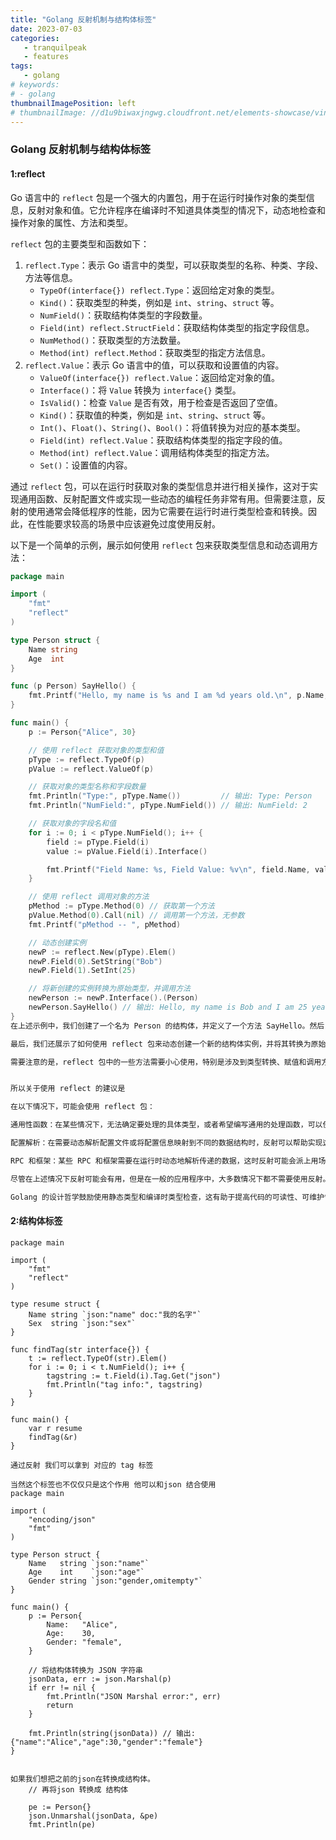 ```yaml
---
title: "Golang 反射机制与结构体标签"
date: 2023-07-03
categories:
   - tranquilpeak
   - features
tags:
   - golang
# keywords:
# - golang
thumbnailImagePosition: left
# thumbnailImage: //d1u9biwaxjngwg.cloudfront.net/elements-showcase/vintage-140.jpg
---
```


<!--more-->


### Golang 反射机制与结构体标签

#### 1:reflect


Go 语言中的 `reflect` 包是一个强大的内置包，用于在运行时操作对象的类型信息，反射对象和值。它允许程序在编译时不知道具体类型的情况下，动态地检查和操作对象的属性、方法和类型。

`reflect` 包的主要类型和函数如下：

1. `reflect.Type`：表示 Go 语言中的类型，可以获取类型的名称、种类、字段、方法等信息。
   - `TypeOf(interface{}) reflect.Type`：返回给定对象的类型。
   - `Kind()`：获取类型的种类，例如是 `int`、`string`、`struct` 等。
   - `NumField()`：获取结构体类型的字段数量。
   - `Field(int) reflect.StructField`：获取结构体类型的指定字段信息。
   - `NumMethod()`：获取类型的方法数量。
   - `Method(int) reflect.Method`：获取类型的指定方法信息。
2. `reflect.Value`：表示 Go 语言中的值，可以获取和设置值的内容。
   - `ValueOf(interface{}) reflect.Value`：返回给定对象的值。
   - `Interface()`：将 `Value` 转换为 `interface{}` 类型。
   - `IsValid()`：检查 `Value` 是否有效，用于检查是否返回了空值。
   - `Kind()`：获取值的种类，例如是 `int`、`string`、`struct` 等。
   - `Int()`、`Float()`、`String()`、`Bool()`：将值转换为对应的基本类型。
   - `Field(int) reflect.Value`：获取结构体类型的指定字段的值。
   - `Method(int) reflect.Value`：调用结构体类型的指定方法。
   - `Set()`：设置值的内容。

通过 `reflect` 包，可以在运行时获取对象的类型信息并进行相关操作，这对于实现通用函数、反射配置文件或实现一些动态的编程任务非常有用。但需要注意，反射的使用通常会降低程序的性能，因为它需要在运行时进行类型检查和转换。因此，在性能要求较高的场景中应该避免过度使用反射。

以下是一个简单的示例，展示如何使用 `reflect` 包来获取类型信息和动态调用方法：

```go
package main

import (
	"fmt"
	"reflect"
)

type Person struct {
	Name string
	Age  int
}

func (p Person) SayHello() {
	fmt.Printf("Hello, my name is %s and I am %d years old.\n", p.Name, p.Age)
}

func main() {
	p := Person{"Alice", 30}

	// 使用 reflect 获取对象的类型和值
	pType := reflect.TypeOf(p)
	pValue := reflect.ValueOf(p)

	// 获取对象的类型名称和字段数量
	fmt.Println("Type:", pType.Name())         // 输出: Type: Person
	fmt.Println("NumField:", pType.NumField()) // 输出: NumField: 2

	// 获取对象的字段名和值
	for i := 0; i < pType.NumField(); i++ {
		field := pType.Field(i)
		value := pValue.Field(i).Interface()

		fmt.Printf("Field Name: %s, Field Value: %v\n", field.Name, value)
	}

	// 使用 reflect 调用对象的方法
	pMethod := pType.Method(0) // 获取第一个方法
	pValue.Method(0).Call(nil) // 调用第一个方法，无参数
	fmt.Printf("pMethod -- ", pMethod)

	// 动态创建实例
	newP := reflect.New(pType).Elem()
	newP.Field(0).SetString("Bob")
	newP.Field(1).SetInt(25)

	// 将新创建的实例转换为原始类型，并调用方法
	newPerson := newP.Interface().(Person)
	newPerson.SayHello() // 输出: Hello, my name is Bob and I am 25 years old.
}
在上述示例中，我们创建了一个名为 Person 的结构体，并定义了一个方法 SayHello。然后，使用 reflect 包来获取结构体的类型信息和值。我们展示了如何获取类型名称、字段信息以及字段的值，并通过 reflect 包动态地调用了结构体的方法。

最后，我们还展示了如何使用 reflect 包来动态创建一个新的结构体实例，并将其转换为原始类型，并且调用了新实例的方法。

需要注意的是，reflect 包中的一些方法需要小心使用，特别是涉及到类型转换、赋值和调用方法时。正确的使用反射可以带来很多灵活性和便利性，但也需要额外的小心和测试，以确保代码的正确性和性能。


所以关于使用 reflect 的建议是

在以下情况下，可能会使用 reflect 包：

通用性函数：在某些情况下，无法确定要处理的具体类型，或者希望编写通用的处理函数，可以使用反射来实现这样的功能。例如，序列化和反序列化库常常使用反射来处理未知类型的数据。

配置解析：在需要动态解析配置文件或将配置信息映射到不同的数据结构时，反射可以帮助实现这样的功能。

RPC 和框架：某些 RPC 和框架需要在运行时动态地解析传递的数据，这时反射可能会派上用场。

尽管在上述情况下反射可能会有用，但是在一般的应用程序中，大多数情况下都不需要使用反射。使用反射会增加代码的复杂性，并且会影响程序的性能。在许多情况下，使用静态类型更为简单和高效，所以在编写 Golang 程序时应该尽量避免过度使用反射。

Golang 的设计哲学鼓励使用静态类型和编译时类型检查，这有助于提高代码的可读性、可维护性和性能。所以，在实际生产中，开发人员通常倾向于使用静态类型，而将反射保留给那些确实需要在运行时处理未知类型或执行高度通用操作的场景。

```

#### 2:结构体标签

```
package main

import (
	"fmt"
	"reflect"
)

type resume struct {
	Name string `json:"name" doc:"我的名字"`
	Sex  string `json:"sex"`
}

func findTag(str interface{}) {
	t := reflect.TypeOf(str).Elem()
	for i := 0; i < t.NumField(); i++ {
		tagstring := t.Field(i).Tag.Get("json")
		fmt.Println("tag info:", tagstring)
	}
}

func main() {
	var r resume
	findTag(&r)
}

通过反射 我们可以拿到 对应的 tag 标签 

当然这个标签也不仅仅只是这个作用 他可以和json 结合使用
package main

import (
	"encoding/json"
	"fmt"
)

type Person struct {
	Name   string `json:"name"`
	Age    int    `json:"age"`
	Gender string `json:"gender,omitempty"`
}

func main() {
	p := Person{
		Name:   "Alice",
		Age:    30,
		Gender: "female",
	}

	// 将结构体转换为 JSON 字符串
	jsonData, err := json.Marshal(p)
	if err != nil {
		fmt.Println("JSON Marshal error:", err)
		return
	}

	fmt.Println(string(jsonData)) // 输出: {"name":"Alice","age":30,"gender":"female"}
}


如果我们想把之前的json在转换成结构体。
	// 再将json 转换成 结构体

	pe := Person{}
	json.Unmarshal(jsonData, &pe)
	fmt.Println(pe)



```

